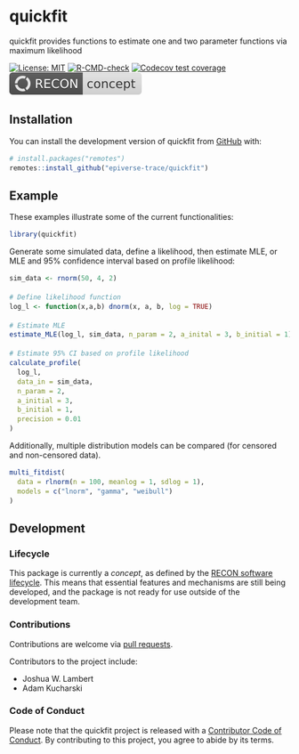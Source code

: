 
<!-- README.md is generated from README.Rmd. Please edit that file. -->
<!-- The code to render this README is stored in .github/workflows/render-readme.yaml -->
<!-- Variables marked with double curly braces will be transformed beforehand: -->
<!-- `packagename` is extracted from the DESCRIPTION file -->
<!-- `gh_repo` is extracted via a special environment variable in GitHub Actions -->

# quickfit

quickfit provides functions to estimate one and two parameter functions
via maximum likelihood

<!-- badges: start -->

[![License:
MIT](https://img.shields.io/badge/License-MIT-yellow.svg)](https://opensource.org/licenses/MIT)
[![R-CMD-check](https://github.com/epiverse-trace/quickfit/actions/workflows/R-CMD-check.yaml/badge.svg)](https://github.com/epiverse-trace/quickfit/actions/workflows/R-CMD-check.yaml)
[![Codecov test
coverage](https://codecov.io/gh/epiverse-trace/quickfit/branch/main/graph/badge.svg)](https://app.codecov.io/gh/epiverse-trace/quickfit?branch=main)
[![lifecycle-concept](https://raw.githubusercontent.com/reconverse/reconverse.github.io/master/images/badge-concept.svg)](https://www.reconverse.org/lifecycle.html#concept)
<!-- badges: end -->

## Installation

You can install the development version of quickfit from
[GitHub](https://github.com/) with:

``` r
# install.packages("remotes")
remotes::install_github("epiverse-trace/quickfit")
```

## Example

These examples illustrate some of the current functionalities:

``` r
library(quickfit)
```

Generate some simulated data, define a likelihood, then estimate MLE, or
MLE and 95% confidence interval based on profile likelihood:

``` r
sim_data <- rnorm(50, 4, 2)

# Define likelihood function
log_l <- function(x,a,b) dnorm(x, a, b, log = TRUE)

# Estimate MLE
estimate_MLE(log_l, sim_data, n_param = 2, a_inital = 3, b_initial = 1)

# Estimate 95% CI based on profile likelihood
calculate_profile(
  log_l, 
  data_in = sim_data, 
  n_param = 2, 
  a_initial = 3, 
  b_initial = 1, 
  precision = 0.01
)
```

Additionally, multiple distribution models can be compared (for censored
and non-censored data).

``` r
multi_fitdist(
  data = rlnorm(n = 100, meanlog = 1, sdlog = 1), 
  models = c("lnorm", "gamma", "weibull")
)
```

## Development

### Lifecycle

This package is currently a *concept*, as defined by the [RECON software
lifecycle](https://www.reconverse.org/lifecycle.html). This means that
essential features and mechanisms are still being developed, and the
package is not ready for use outside of the development team.

### Contributions

Contributions are welcome via [pull
requests](https://github.com/epiverse-trace/quickfit/pulls).

Contributors to the project include:

- Joshua W. Lambert
- Adam Kucharski

### Code of Conduct

Please note that the quickfit project is released with a [Contributor
Code of
Conduct](https://github.com/epiverse-trace/.github/blob/main/CODE_OF_CONDUCT.md).
By contributing to this project, you agree to abide by its terms.
